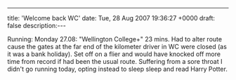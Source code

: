 ---
title: 'Welcome back WC'
date: Tue, 28 Aug 2007 19:36:27 +0000
draft: false
description:---

Running: Monday 27.08: "Wellington College+" 23 mins. Had to alter route cause the gates at the far end of the kilometer driver in WC were closed (as it was a bank holiday). Set off on a flier and would have knocked off more time from record if had been the usual route. Suffering from a sore throat I didn't go running today, opting instead to sleep sleep and read Harry Potter.
